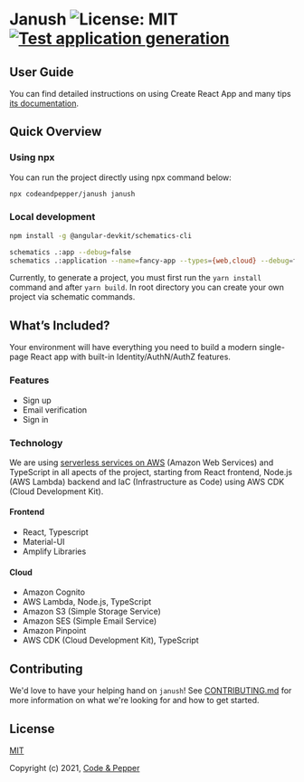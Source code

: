 # Janush ![License: MIT](https://img.shields.io/badge/License-MIT-green.svg) [![Test application generation](https://github.com/codeandpepper/janush/actions/workflows/main.yml/badge.svg)](https://github.com/codeandpepper/janush/actions/workflows/main.yml)

## User Guide

You can find detailed instructions on using Create React App and many tips [its documentation](https://codeandpepper.github.io/janush/).


## Quick Overview


### Using npx
You can run the project directly using npx command below:

```sh
npx codeandpepper/janush janush
```

### Local development

```sh
npm install -g @angular-devkit/schematics-cli

schematics .:app --debug=false
schematics .:application --name=fancy-app --types={web,cloud} --debug=false
```

Currently, to generate a project, you must first  run the `yarn install` command and after `yarn build`. In root directory you can create your own project via schematic commands.

## What’s Included?

Your environment will have everything you need to build a modern single-page React app with built-in Identity/AuthN/AuthZ features.

### Features

* Sign up
* Email verification
* Sign in

### Technology

We are using [serverless services on AWS](https://aws.amazon.com/serverless/#Serverless_Services_on_AWS) (Amazon Web Services) and TypeScript in all apects of the project, starting from React frontend, Node.js (AWS Lambda) backend and IaC (Infrastructure as Code) using AWS CDK (Cloud Development Kit).

#### Frontend
* React, Typescript
* Material-UI
* Amplify Libraries

#### Cloud
* Amazon Cognito
* AWS Lambda, Node.js, TypeScript
* Amazon S3 (Simple Storage Service)
* Amazon SES (Simple Email Service)
* Amazon Pinpoint
* AWS CDK (Cloud Development Kit), TypeScript

## Contributing

We'd love to have your helping hand on `janush`! See [CONTRIBUTING.md](CONTRIBUTING.md) for more information on what we're looking for and how to get started.

## License

[MIT](https://opensource.org/licenses/MIT)

Copyright (c) 2021, [Code & Pepper](https://codeandpepper.com/)
